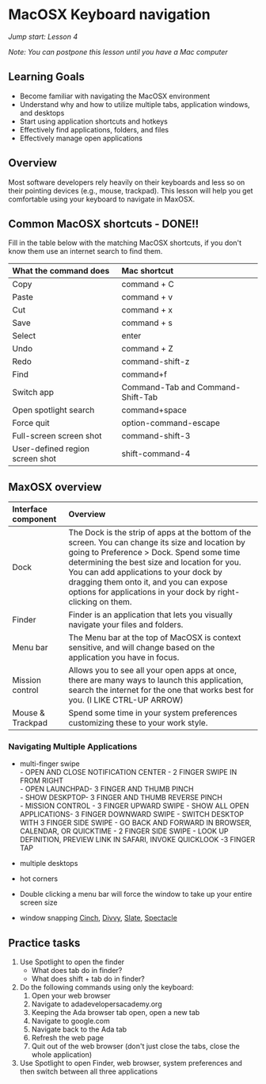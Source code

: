 # MacOSX Keyboard navigation
_Jump start: Lesson 4_

_Note: You can postpone this lesson until you have a Mac computer_

## Learning Goals
* Become familiar with navigating the MacOSX environment
* Understand why and how to utilize multiple tabs, application windows, and desktops
* Start using application shortcuts and hotkeys
* Effectively find applications, folders, and files
* Effectively manage open applications 

## Overview
Most software developers rely heavily on their keyboards and less so on their pointing devices (e.g., mouse, trackpad). This lesson will help you get comfortable using your keyboard to navigate in MaxOSX.

## Common MacOSX shortcuts - DONE!!
Fill in the table below with the matching MacOSX shortcuts, if you don't know them use an internet search to find them.

| What the command does | Mac shortcut |
| :--- | :--- |
| Copy | command + C|
| Paste | command + v|
| Cut | command + x|
| Save | command + s|
| Select | enter|
| Undo | command + Z|
| Redo |command-shift-z | 
| Find | command+f |
| Switch app | Command-Tab and Command-Shift-Tab |
| Open spotlight search | command+space |
| Force quit | option-command-escape |
| Full-screen screen shot | command-shift-3 |
| User-defined region screen shot | shift-command-4 |

## MaxOSX overview

| Interface component | Overview |
| :--- | :--- |
| Dock | The Dock is the strip of apps at the bottom of the screen. You can change its size and location by going to Preference > Dock. Spend some time determining the best size and location for you. You can add applications to your dock by dragging them onto it, and you can expose options for applications in your dock by right-clicking on them. |
| Finder | Finder is an application that lets you visually navigate your files and folders. |
| Menu bar | The Menu bar at the top of MacOSX is context sensitive, and will change based on the application you have in focus. |
| Mission control | Allows you to see all your open apps at once, there are many ways to launch this application, search the internet for the one that works best for you. (I LIKE CTRL-UP ARROW) |
| Mouse & Trackpad | Spend some time in your system preferences customizing these to your work style. |

### Navigating Multiple Applications
- multi-finger swipe  
      - OPEN AND CLOSE NOTIFICATION CENTER - 2 FINGER SWIPE IN FROM RIGHT  
      - OPEN LAUNCHPAD- 3 FINGER AND THUMB PINCH  
      - SHOW DESKPTOP- 3 FINGER AND THUMB REVERSE PINCH  
      - MISSION CONTROL  - 3 FINGER UPWARD SWIPE
      - SHOW ALL OPEN APPLICATIONS- 3 FINGER DOWNWARD SWIPE
      -  SWITCH DESKTOP WITH 3 FINGER SIDE SWIPE 
      -  GO BACK AND FORWARD IN BROWSER, CALENDAR, OR QUICKTIME - 2 FINGER SIDE SWIPE 
      -  LOOK UP DEFINITION, PREVIEW LINK IN SAFARI, INVOKE QUICKLOOK -3 FINGER TAP 
      
- multiple desktops
- hot corners
- Double clicking a menu bar will force the window to take up your entire screen size
- window snapping [Cinch](http://www.irradiatedsoftware.com/cinch/), [Divvy](http://mizage.com/divvy/), [Slate](https://github.com/mattr-/slate), [Spectacle](https://www.spectacleapp.com/)

## Practice tasks
1. Use Spotlight to open the finder
    * What does tab do in finder?
    * What does shift + tab do in finder?
1. Do the following commands using only the keyboard:
    1. Open your web browser
    1. Navigate to adadevelopersacademy.org
    1. Keeping the Ada browser tab open, open a new tab
    1. Navigate to google.com
    1. Navigate back to the Ada tab
    1. Refresh the web page
    1. Quit out of the web browser (don't just close the tabs, close the whole application)
1. Use Spotlight to open Finder, web browser, system preferences and then switch between all three applications
